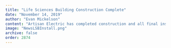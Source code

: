 ```yaml
---
title: "Life Sciences Building Construction Complete"
date: "November 14, 2019"
author: "Evan Mickelson"
content: "Artisan Electric has completed construction and all final inspections on the rooftop solar array. Testing was conducted to ensure the system is properly functioning before connecting it into the building’s electrical panels."
image: "NewsLSBInstall.png"
archive: false
order: 2874
---
```

